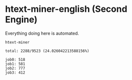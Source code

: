 # htext-miner-english (Second Engine)

Everything doing here is automated.

```
htext-miner

total: 2288/9523 (24.026042213588156%)

job0: 518
job1: 581
job2: 777
job3: 412
```
